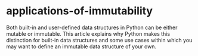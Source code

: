 # applications-of-immutability
Both built-in and user-defined data structures in Python can be either mutable or immutable. This article explains why Python makes this distinction for built-in data structures and some use cases within which you may want to define an immutable data structure of your own.
